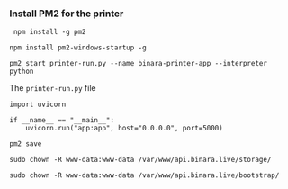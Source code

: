 

### Install PM2 for the printer
` npm install -g pm2`

`npm install pm2-windows-startup -g`

`pm2 start printer-run.py --name binara-printer-app --interpreter python`

 The `printer-run.py` file

```{python}
import uvicorn

if __name__ == "__main__":
	uvicorn.run("app:app", host="0.0.0.0", port=5000)
```

`pm2 save`

```sudo chown -R www-data:www-data /var/www/api.binara.live/storage/```

```sudo chown -R www-data:www-data /var/www/api.binara.live/bootstrap/```
